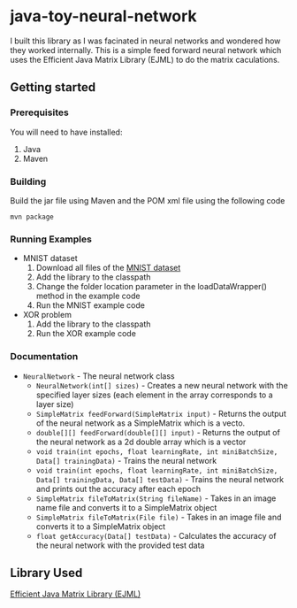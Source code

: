 # java-toy-neural-network
I built this library as I was facinated in neural networks and wondered how they worked internally. This is a simple feed forward neural network which uses the Efficient Java Matrix Library (EJML) to do the matrix caculations.

## Getting started
  ### Prerequisites
  You will need to have installed:
  1. Java
  2. Maven
  
  
  ### Building
  Build the jar file using Maven and the POM xml file using the following code
  ```
  mvn package
  ```
  ### Running Examples
  - MNIST dataset
    1. Download all files of the [MNIST dataset](yann.lecun.com/exdb/mnist/)
    2. Add the library to the classpath
    3. Change the folder location parameter in the loadDataWrapper() method in the example code
    4. Run the MNIST example code
  - XOR problem
    1. Add the library to the classpath
    2. Run the XOR example code
    
  ### Documentation
  - ```NeuralNetwork``` - The neural network class
      - ```NeuralNetwork(int[] sizes)``` - Creates a new neural network with the specified layer sizes (each element in the array corresponds to a layer size)
      - ```SimpleMatrix feedForward(SimpleMatrix input)``` - Returns the output of the neural network as a SimpleMatrix which is a vecto.
      - ```double[][] feedForward(double[][] input)``` - Returns the output of the neural network as a 2d double array which is a vector
      - ```void train(int epochs, float learningRate, int miniBatchSize, Data[] trainingData)``` - Trains the neural network
      - ```void train(int epochs, float learningRate, int miniBatchSize, Data[] trainingData, Data[] testData)``` - Trains the neural network and prints out the accuracy after each epoch
      - ```SimpleMatrix fileToMatrix(String fileName)``` - Takes in an image name file and converts it to a SimpleMatrix object
      - ```SimpleMatrix fileToMatrix(File file)``` - Takes in an image file and converts it to a SimpleMatrix object
      - ```float getAccuracy(Data[] testData)``` - Calculates the accuracy of the neural network with the provided test data
  
  ## Library Used
  [Efficient Java Matrix Library (EJML)](https://github.com/lessthanoptimal/ejml)
  
